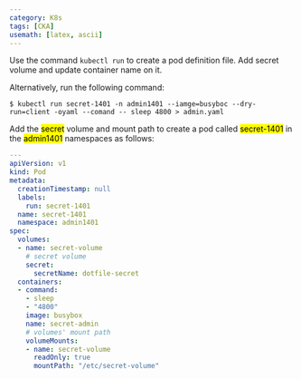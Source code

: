 ```yaml
---
category: K8s
tags: [CKA]
usemath: [latex, ascii]
---
```




Use the command <code>kubectl run</code> to create a pod definition file. Add secret volume and update container name on it.

Alternatively, run the following command:

```
$ kubectl run secret-1401 -n admin1401 --iamge=busyboc --dry-run=client -oyaml --comand -- sleep 4800 > admin.yaml
```



Add the <mark>secret</mark> volume and mount path to create a pod called <mark>secret-1401</mark> in the <mark>admin1401</mark> namespaces as follows:

```yaml
---
apiVersion: v1
kind: Pod
metadata:
  creationTimestamp: null
  labels:
    run: secret-1401
  name: secret-1401
  namespace: admin1401
spec:
  volumes:
  - name: secret-volume
    # secret volume
    secret:
      secretName: dotfile-secret
  containers:
  - command:
    - sleep
    - "4800"
    image: busybox
    name: secret-admin
    # volumes' mount path
    volumeMounts:
    - name: secret-volume
      readOnly: true
      mountPath: "/etc/secret-volume"
```

